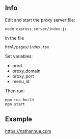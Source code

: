 ## Info

Edit and start the proxy server file:  

	node express_server/index.js  

In the file  
 
	html/pages/index.tsx  

Set variables:  
 - prod  
 - proxy_domain  
 - proxy_port  
 - menu_id  

Then run:
    
	npm run build      
	npm start    

## Example  

https://nathanhue.com
